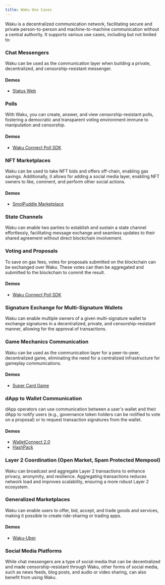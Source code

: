 ```yaml
---
title: Waku Use Cases
---
```


Waku is a decentralized communication network, facilitating secure and private person-to-person and machine-to-machine communication without a central authority. It supports various use cases, including but not limited to:

### Chat Messengers

Waku can be used as the communication layer when building a private, decentralized, and censorship-resistant messenger.

#### Demos

* [Status Web](https://github.com/status-im/status-web)

### Polls

With Waku, you can create, answer, and view censorship-resistant polls, fostering a democratic and transparent voting environment immune to manipulation and censorship.

#### Demos

* [Waku Connect Poll SDK](https://github.com/status-im/wakuconnect-vote-poll-sdk)

### NFT Marketplaces

Waku can be used to take NFT bids and offers off-chain, enabling gas savings. Additionally, it allows for adding a social media layer, enabling NFT owners to like, comment, and perform other social actions.

#### Demos

* [SmolPuddle Marketplace](https://github.com/Agusx1211/smolpuddle-web)

### State Channels

Waku can enable two parties to establish and sustain a state channel effortlessly, facilitating message exchange and seamless updates to their shared agreement without direct blockchain involvement.

### Voting and Proposals

To save on gas fees, votes for proposals submitted on the blockchain can be exchanged over Waku. These votes can then be aggregated and submitted to the blockchain to commit the result.

#### Demos

* [Waku Connect Poll SDK](https://github.com/status-im/wakuconnect-vote-poll-sdk)

### Signature Exchange for Multi-Signature Wallets

Waku can enable multiple owners of a given multi-signature wallet to exchange signatures in a decentralized, private, and censorship-resistant manner, allowing for the approval of transactions.

### Game Mechanics Communication

Waku can be used as the communication layer for a peer-to-peer, decentralized game, eliminating the need for a centralized infrastructure for gameplay communications.

#### Demos

* [Super Card Game](https://github.com/fjij/ethonline-2021)

### dApp to Wallet Communication

dApp operators can use communication between a user's wallet and their dApp to notify users (e.g., governance token holders can be notified to vote on a proposal) or to request transaction signatures from the wallet.

#### Demos

* [WalletConnect 2.0](https://walletconnect.com/)
* [HashPack](https://www.hashpack.app/hashconnect)

### Layer 2 Coordination (Open Market, Spam Protected Mempool)

Waku can broadcast and aggregate Layer 2 transactions to enhance privacy, anonymity, and resilience. Aggregating transactions reduces network load and improves scalability, ensuring a more robust Layer 2 ecosystem.

### Generalized Marketplaces

Waku can enable users to offer, bid, accept, and trade goods and services, making it possible to create ride-sharing or trading apps.

#### Demos

* [Waku-Uber](https://github.com/TheBojda/waku-uber)

### Social Media Platforms

While chat messengers are a type of social media that can be decentralized and made censorship-resistant through Waku, other forms of social media, such as news feeds, blog posts, and audio or video sharing, can also benefit from using Waku.